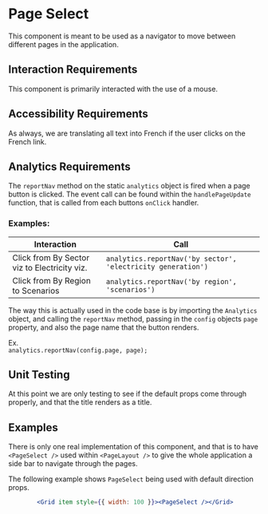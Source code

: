 # Page Select

This component is meant to be used as a navigator to move between different pages in the application.

## Interaction Requirements

This component is primarily interacted with the use of a mouse.

## Accessibility Requirements

As always, we are translating all text into French if the user clicks on the French link.

## Analytics Requirements

The `reportNav` method on the static `analytics` object is fired when a page button is clicked.
The event call can be found within the `handlePageUpdate` function, that is called from each buttons `onClick` handler.

### Examples:

| Interaction                                  | Call                                                         |
| ---------------------------------------------| -------------------------------------------------------------|
| Click from By Sector viz to Electricity viz. | `analytics.reportNav('by sector', 'electricity generation')` |                                             |                                                              |
| Click from By Region to Scenarios            |`analytics.reportNav('by region', 'scenarios')`               |                                              |                                                              |

The way this is actually used in the code base is by importing the `Analytics` object, and calling the `reportNav` method, passing
in the `config` objects `page` property, and also the page name that the button renders.

Ex.  
`analytics.reportNav(config.page, page);`

## Unit Testing

At this point we are only testing to see if the default props come through properly, and that the title renders as a title.

## Examples

There is only one real implementation of this component, and that is to have `<PageSelect />` used within `<PageLayout />` to give
the whole application a side bar to navigate through the pages.

The following example shows `PageSelect` being used with default direction props.
```jsx
        <Grid item style={{ width: 100 }}><PageSelect /></Grid>
```